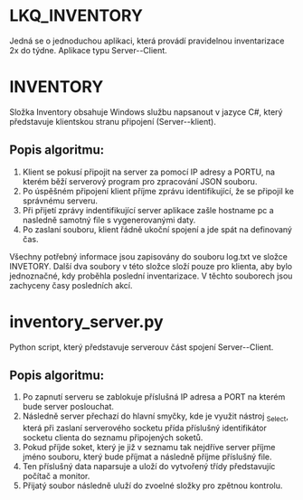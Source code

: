 # LKQ_INVENTORY
Jedná se o jednoduchou aplikaci, která provádí pravidelnou inventarizace 2x do týdne. Aplikace typu Server--Client.

# INVENTORY
Složka Inventory obsahuje Windows službu napsanout v jazyce C#, který představuje klientskou stranu připojení (Server--klient).

## Popis algoritmu:
1. Klient se pokusí připojit na server za pomocí IP adresy a PORTU, na kterém běží serverový program pro zpracování JSON souboru.
2. Po úspěšném připojení klient příjme zprávu identifikující, že se připojil ke správnému serveru.
3. Při přijetí zprávy indentifikující server aplikace zašle hostname pc a nasledně samotný file s vygenerovanými daty.
4. Po zaslaní souboru, klient řádně ukoční spojení a jde spát na definovaný čas.

Všechny potřebný informace jsou zapisovány do souboru log.txt ve složce INVETORY. Další dva soubory v této složce složí pouze pro klienta, aby bylo jednoznačné, kdy proběhla poslední inventarizace. V těchto souborech jsou zachyceny časy posledních akcí.

# inventory_server.py
Python script, který představuje serverouv část spojení Server--Client.

## Popis algoritmu:
1. Po zapnutí serveru se zablokuje příslušná IP adresa a PORT na kterém bude server poslouchat.
2. Následně server přechazí do hlavní smyčky, kde je využit nástroj <sub>Select</sub>, která při zaslaní serverového socketu přída příslušný identifikátor socketu clienta do seznamu připojených soketů.
4. Pokud příjde soket, který je již v seznamu tak nejdříve server příjme jméno souboru, který bude příjmat a následně příjme příslušný file.
5. Ten příslušný data naparsuje a uloží do vytvořený třídy představujíc počítač a monitor.
6. Přijatý soubor následně uluží do zvoelné složky pro zpětnou kontrolu.
